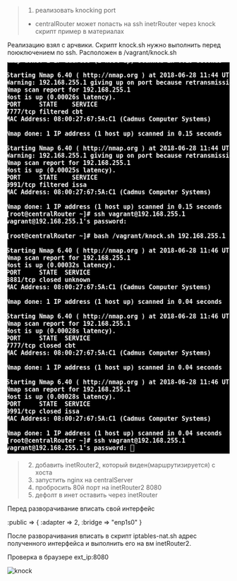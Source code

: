 >1) реализовать knocking port
>- centralRouter может попасть на ssh inetrRouter через knock скрипт
>пример в материалах

Реализацию взял с арчвики. 
Скрипт knock.sh нужно выполнить перед поюключением по ssh. Расположен в /vagrant/knock.sh


![knock](https://github.com/armakoz/otus-linux/blob/master/images/knocking.png)

>2) добавить inetRouter2, который виден(маршрутизируется) с хоста
>3) запустить nginx на centralServer
>4) пробросить 80й порт на inetRouter2 8080
>5) дефолт в инет оставить через inetRouter

Перед разворачивание вписать свой интерфейс

:public => { :adapter => 2, :bridge => "enp1s0" }

После разворачивания вписать в скрипт iptables-nat.sh адрес полученного интерфейса и выполнить его на вм inetRouter2.

Проверка в браузере ext_ip:8080

![knock](https://github.com/armakoz/otus-linux/blob/master/images/nginx-nat.png)